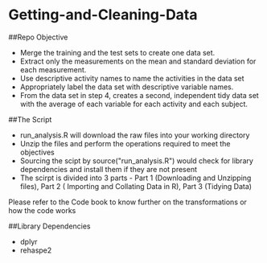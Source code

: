 # Getting-and-Cleaning-Data

##Repo Objective
- Merge the training and the test sets to create one data set.
- Extract only the measurements on the mean and standard deviation for each measurement.
- Use descriptive activity names to name the activities in the data set
- Appropriately label the data set with descriptive variable names.
- From the data set in step 4, creates a second, independent tidy data set with the average of each variable for each activity and each subject.

##The Script
- run_analysis.R will download the raw files into your working directory
- Unzip the files and perform the operations required to meet the objectives
- Sourcing the scipt by source("run_analysis.R") would check for library dependencies and install them if they are not present
- The scirpt is divided into 3 parts - Part 1 (Downloading and Unzipping files), Part 2 ( Importing and Collating Data in R), Part 3 (Tidying Data)

Please refer to the Code book to know further on the transformations or how the code works

##Library Dependencies
- dplyr
- rehaspe2
